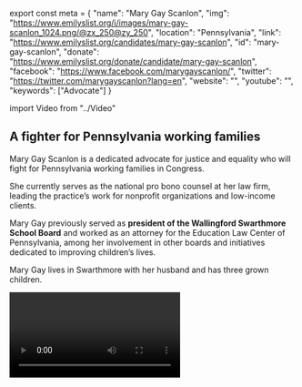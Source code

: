 export const meta = {
  "name": "Mary Gay Scanlon",
  "img": "https://www.emilyslist.org/i/images/mary-gay-scanlon_1024.png/@zx_250@zy_250",
  "location": "Pennsylvania",
  "link": "https://www.emilyslist.org/candidates/mary-gay-scanlon",
  "id": "mary-gay-scanlon",
  "donate": "https://www.emilyslist.org/donate/candidate/mary-gay-scanlon",
  "facebook": "https://www.facebook.com/marygayscanlon/",
  "twitter": "https://twitter.com/marygayscanlon?lang=en",
  "website": "",
  "youtube": "",
  "keywords": ["Advocate"]
}

import Video from "../Video"

## A fighter for Pennsylvania working families

Mary Gay Scanlon is a dedicated advocate for justice and equality who will fight for Pennsylvania working families in Congress.

She currently serves as the national pro bono counsel at her law firm, leading the practice’s work for nonprofit organizations and low-income clients.

Mary Gay previously served as **president of the Wallingford Swarthmore School Board** and worked as an attorney for the Education Law Center of Pennsylvania, among her involvement in other boards and initiatives dedicated to improving children’s lives.

Mary Gay lives in Swarthmore with her husband and has three grown children.

<Video id="o7uswXEWgSI" />

## An advocate for expanding economic opportunity

As a progressive champion for justice for many years, Mary Gay is committed to fighting on behalf of children, women, families, and others who are underserved. She has led her law firm’s pro bono practice to take on issues such as fair pay, immigrants’ rights, criminal justice reform, and legal services for veterans. Mary Gay has worked to improve the quality of public education. In Congress, she will fight income inequality by working to expand opportunities for vocational and technical education and helping to make higher education more affordable. “When I see a problem, I investigate the facts and look for solutions,” she has said.

<Video id="pWIZL03E_9s" />

## A new district and a key pickup opportunity to flip the House

Mary Gay is running in the 5th District, a seat that was newly drawn following the Pennsylvania Supreme Court’s decision to overturn an unconstitutional Republican gerrymander that kept working families’ voices from being heard in the halls of power. Hillary Clinton won this district handily in 2016, making it a critical pickup in Democrats’ fight to take back the House. Mary Gay also can give millions of Pennsylvania women a new voice in Washington by changing the face of the state’s congressional delegation, which is currently all men. Let’s show this champion for families the full support of the EMILY’s List community and turn this seat blue.
